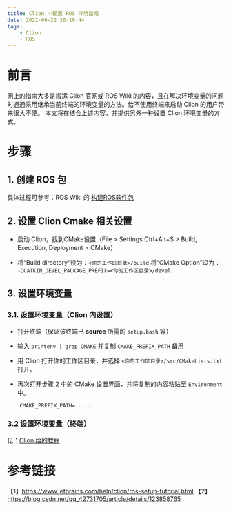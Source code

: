 ```yaml
---
title: Clion 中配置 ROS 环境指南
date: 2022-06-22 20:10:44
tags: 
    - Clion
    - ROS
---
```


# 前言

网上的指南大多是搬运 Clion 官网或 ROS Wiki 的内容，且在解决环境变量的问题时通通采用继承当前终端的环境变量的方法。给不使用终端来启动 Clion 的用户带来很大不便。
本文将在结合上述内容，并提供另外一种设置 Clion 环境变量的方式。

# 步骤

## 1. 创建 ROS 包

具体过程可参考：ROS Wiki 的 [构建ROS软件包](https://wiki.ros.org/cn/ROS/Tutorials/BuildingPackages)

<!-- 确保你的工作目录为以下（或相似）的结构：
```bash
tree catkin_working_dir
├── build
├── devel
├── src
│   ├── CMakeLists.txt
│   ├── {your_package_name}
│   │   ├── cmake
│   │   │   ├── CMakeLists.txt
``` -->

## 2. 设置 Clion Cmake 相关设置

- 启动 Clion，找到CMake设置（File > Settings <keyboard>Ctrl+Alt+S</keyboard> > Build, Execution, Deployment > CMake）

- 将“Build directory”设为：`<你的工作区目录>/build`
将“CMake Option”设为： `-DCATKIN_DEVEL_PACKAGE_PREFIX=<你的工作区目录>/devel`

## 3. 设置环境变量

### 3.1. 设置环境变量（Clion 内设置）

- 打开终端（保证该终端已 **source** 所需的 `setup.bash` 等）

- 输入 `printenv | grep CMAKE` 并复制 `CMAKE_PREFIX_PATH` 备用

- 用 Clion 打开你的工作区目录，并选择 `<你的工作区目录>/src/CMakeLists.txt` 打开。

- 再次打开步骤 2 中的 CMake 设置界面，并将复制的内容粘贴至 `Environment` 中。
```plain
    CMAKE_PREFIX_PATH=......
```

### 3.2 设置环境变量（终端）

见：[Clion 给的教程](https://www.jetbrains.com/help/clion/ros-setup-tutorial.html#launch-in-sourced)


# 参考链接
【1】https://www.jetbrains.com/help/clion/ros-setup-tutorial.html
【2】https://blog.csdn.net/qq_42731705/article/details/123858765